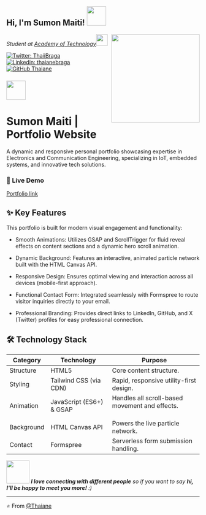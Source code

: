 <h2> Hi, I'm Sumon Maiti! <img src="https://media.giphy.com/media/mGcNjsfWAjY5AEZNw6/giphy.gif" width="50"></h2>
<img align='right' src="https://media.giphy.com/media/ieyl9zmCjO4b4t6qoY/giphy.gif" width="230">
<p><em>Student at <a href="https://aot.edu.in/">Academy of Technology</a><img src="https://media.giphy.com/media/fYSnHlufseco8Fh93Z/giphy.gif" width="30">
</em></p>

[![Twitter: ThaiiBraga](https://img.shields.io/twitter/follow/ThaiiBraga?style=social)](https://x.com/Sumon_Maiti)
[![Linkedin: thaianebraga](https://img.shields.io/badge/-thaianebraga-blue?style=flat-square&logo=Linkedin&logoColor=white&link=https://www.linkedin.com/in/thaianebraga/)](https://www.linkedin.com/in/sumon-maiti/)
[![GitHub Thaiane](https://img.shields.io/github/followers/thaiane?label=follow&style=social)](https://github.com/SumonMaiti)


### <img src="https://media.giphy.com/media/VgCDAzcKvsR6OM0uWg/giphy.gif" width="50">



# Sumon Maiti | Portfolio Website
A dynamic and responsive personal portfolio showcasing expertise in Electronics and Communication Engineering, specializing in IoT, embedded systems, and innovative tech solutions.

### 🔗 Live Demo
[Portfolio link](https://sumonmaiti.github.io/sumon-maiti-portfolio/)

## ✨ Key Features
This portfolio is built for modern visual engagement and functionality:

* Smooth Animations: Utilizes GSAP and ScrollTrigger for fluid reveal effects on content sections and a dynamic hero scroll animation.

* Dynamic Background: Features an interactive, animated particle network built with the HTML Canvas API.

* Responsive Design: Ensures optimal viewing and interaction across all devices (mobile-first approach).

* Functional Contact Form: Integrated seamlessly with Formspree to route visitor inquiries directly to your email.

* Professional Branding: Provides direct links to LinkedIn, GitHub, and X (Twitter) profiles for easy professional connection.

## 🛠️ Technology Stack

| Category | Technology | Purpose |
| --- | --- | --- |
| Structure | HTML5 | Core content structure. |
| Styling | Tailwind CSS (via CDN) | Rapid, responsive utility-first design. |
| Animation | JavaScript (ES6+) & GSAP | Handles all scroll-based movement and effects.<br><br> |
| Background | HTML Canvas API | Powers the live particle network. |
| Contact | Formspree | Serverless form submission handling. |

<img src="https://media.giphy.com/media/LnQjpWaON8nhr21vNW/giphy.gif" width="60"> <em><b>I love connecting with different people</b> so if you want to say <b>hi, I'll be happy to meet you more!</b> :)</em>

---

⭐️ From [@Thaiane](https://github.com/SumonMaiti)

     
